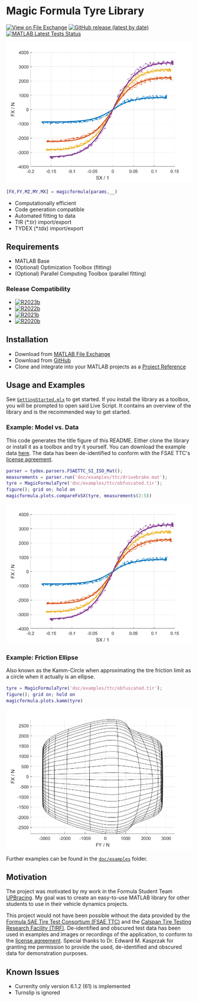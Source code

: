 # Magic Formula Tyre Library

[![View on File Exchange](https://www.mathworks.com/matlabcentral/images/matlab-file-exchange.svg)](https://de.mathworks.com/matlabcentral/fileexchange/110955)
[![GitHub release (latest by date)](https://img.shields.io/github/v/release/teasit/magic-formula-tyre-library)](https://github.com/teasit/magic-formula-tyre-library/releases/latest)
[![MATLAB Latest Tests Status](https://github.com/teasit/magic-formula-tyre-library/actions/workflows/test-matlab-r2023b.yml/badge.svg?branch=main)](https://github.com/teasit/magic-formula-tyre-library/actions/workflows/test-matlab-r2023b.yml)

![Social-Preview](doc/images/magic_formula_library_socialpreview.png)

```matlab
[FX,FY,MZ,MY,MX] = magicformula(params,__)
```

- Computationally efficient
- Code generation compatible
- Automated fitting to data
- TIR (*.tir) import/export
- TYDEX (*.tdx) import/export

## Requirements

- MATLAB Base
- (Optional) Optimization Toolbox (fitting)
- (Optional) Parallel Computing Toolbox (parallel fitting)

### Release Compatibility

- [![R2023b](https://github.com/teasit/magic-formula-tyre-library/actions/workflows/test-matlab-r2023b.yml/badge.svg?branch=main)](https://github.com/teasit/magic-formula-tyre-library/actions/workflows/test-matlab-r2023b.yml)
- [![R2022b](https://github.com/teasit/magic-formula-tyre-library/actions/workflows/test-matlab-r2022b.yml/badge.svg?branch=main)](https://github.com/teasit/magic-formula-tyre-library/actions/workflows/test-matlab-r2022b.yml)
- [![R2021b](https://github.com/teasit/magic-formula-tyre-library/actions/workflows/test-matlab-r2021b.yml/badge.svg?branch=main)](https://github.com/teasit/magic-formula-tyre-library/actions/workflows/test-matlab-r2021b.yml)
- [![R2020b](https://github.com/teasit/magic-formula-tyre-library/actions/workflows/test-matlab-r2020b.yml/badge.svg?branch=main)](https://github.com/teasit/magic-formula-tyre-library/actions/workflows/test-matlab-r2020b.yml)

## Installation

- Download from [MATLAB File Exchange](https://de.mathworks.com/matlabcentral/fileexchange/110955)
- Download from [GitHub](https://github.com/teasit/magic-formula-tyre-library/releases)
- Clone and integrate into your MATLAB projects as a [Project Reference](https://de.mathworks.com/help/simulink/ug/add-or-remove-a-reference-to-another-project.html)

## Usage and Examples

See [`GettingStarted.mlx`](./doc/GettingStarted.mlx) to get started. If you install
the library as a toolbox, you will be prompted to open said Live Script. It contains
an overview of the library and is the recommended way to get started.

### Example: Model vs. Data

This code generates the title figure of this README. Either clone the library or install
it as a toolbox and try it yourself. You can download the example data
[here](https://github.com/teasit/magic-formula-tyre-library/tree/main/doc/examples/ttc).
The data has been de-identified to conform with the FSAE TTC's
[license agreement](https://www.millikenresearch.com/FSAE_TTC_agreement.pdf).

```matlab
parser = tydex.parsers.FSAETTC_SI_ISO_Mat();
measurements = parser.run('doc/examples/ttc/drivebrake.mat');
tyre = MagicFormulaTyre('doc/examples/ttc/obfuscated.tir');
figure(); grid on; hold on
magicformula.plots.compareFxSX(tyre, measurements(2:5))
```

![Model vs. Data Plot](doc/images/magic_formula_library_socialpreview.png)

### Example: Friction Ellipse

Also known as the Kamm-Circle when approximating the tire friction limit as a circle when it actually is an ellipse.

```matlab
tyre = MagicFormulaTyre('doc/examples/ttc/obfuscated.tir');
figure(); grid on; hold on
magicformula.plots.kamm(tyre)
```

![Kamm Plot](doc/images/kamm.png)

Further examples can be found in the  [`doc/examples`](./doc/examples) folder.

## Motivation

The project was motivated by my work in the Formula Student Team
[UPBracing](https://formulastudent.uni-paderborn.de/en/). My goal was to create an
easy-to-use MATLAB library for other students to use in their vehicle dynamics projects.

This project would not have been possible without the data provided by the
[Formula SAE Tire Test Consortium (FSAE TTC)](https://www.millikenresearch.com/fsaettc.html)
and the
[Calspan Tire Testing Research Facility (TIRF)](https://calspan.com/automotive/fsae-ttc).
De-identified and obscured test data has been used in examples and images or recordings
of the application, to conform to the
[license agreement](https://www.millikenresearch.com/FSAE_TTC_agreement.pdf).
Special thanks to Dr. Edward M. Kasprzak for granting me permission to provide the used,
de-identified and obscured data for demonstration purposes.

## Known Issues

- Currenlty only version 6.1.2 (61) is implemented
- Turnslip is ignored
